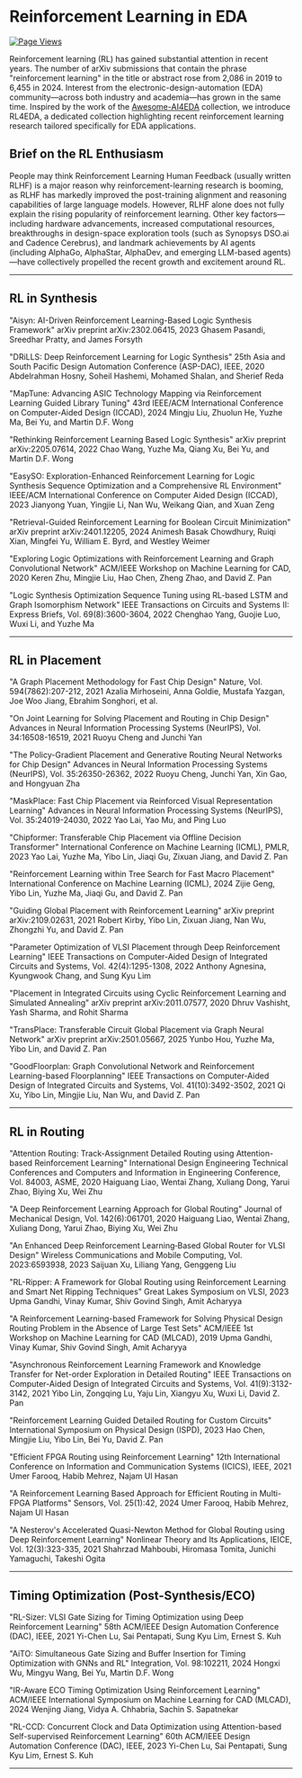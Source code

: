 # Reinforcement Learning in EDA

[![Page Views](https://hits.seeyoufarm.com/api/count/incr/badge.svg?url=https%3A%2F%2Fgithub.com%2Fqianghan%2FRL4EDA&count_bg=%2379C83D&title_bg=%23555555&icon=&icon_color=%23E7E7E7&title=views&edge_flat=false)](https://hits.seeyoufarm.com)

Reinforcement learning (RL) has gained substantial attention in recent years. The number of arXiv submissions that contain the phrase "reinforcement learning" in the title or abstract rose from 2,086 in 2019 to 6,455 in 2024. Interest from the electronic-design-automation (EDA) community—across both industry and academia—has grown in the same time. Inspired by the work of the [Awesome-AI4EDA](https://github.com/Thinklab-SJTU/awesome-ai4eda/blob/main/README.md) collection, we introduce RL4EDA, a dedicated collection highlighting recent reinforcement learning research tailored specifically for EDA applications.

## Brief on the RL Enthusiasm

People may think Reinforcement Learning Human Feedback (usually written RLHF) is a major reason why reinforcement-learning research is booming, as RLHF has markedly improved the post-training alignment and reasoning capabilities of large language models. However, RLHF alone does not fully explain the rising popularity of reinforcement learning. Other key factors—including hardware advancements, increased computational resources, breakthroughs in design-space exploration tools (such as Synopsys DSO.ai and Cadence Cerebrus), and landmark achievements by AI agents (including AlphaGo, AlphaStar, AlphaDev, and emerging LLM-based agents)—have collectively propelled the recent growth and excitement around RL.

---

## RL in Synthesis

"Aisyn: AI-Driven Reinforcement Learning-Based Logic Synthesis Framework"
arXiv preprint arXiv:2302.06415, 2023
Ghasem Pasandi, Sreedhar Pratty, and James Forsyth

"DRiLLS: Deep Reinforcement Learning for Logic Synthesis"
25th Asia and South Pacific Design Automation Conference (ASP-DAC), IEEE, 2020
Abdelrahman Hosny, Soheil Hashemi, Mohamed Shalan, and Sherief Reda

"MapTune: Advancing ASIC Technology Mapping via Reinforcement Learning Guided Library Tuning"
43rd IEEE/ACM International Conference on Computer-Aided Design (ICCAD), 2024
Mingju Liu, Zhuolun He, Yuzhe Ma, Bei Yu, and Martin D.F. Wong

"Rethinking Reinforcement Learning Based Logic Synthesis"
arXiv preprint arXiv:2205.07614, 2022
Chao Wang, Yuzhe Ma, Qiang Xu, Bei Yu, and Martin D.F. Wong

"EasySO: Exploration-Enhanced Reinforcement Learning for Logic Synthesis Sequence Optimization and a Comprehensive RL Environment"
IEEE/ACM International Conference on Computer Aided Design (ICCAD), 2023
Jianyong Yuan, Yingjie Li, Nan Wu, Weikang Qian, and Xuan Zeng

"Retrieval-Guided Reinforcement Learning for Boolean Circuit Minimization"
arXiv preprint arXiv:2401.12205, 2024
Animesh Basak Chowdhury, Ruiqi Xian, Mingfei Yu, William E. Byrd, and Westley Weimer

"Exploring Logic Optimizations with Reinforcement Learning and Graph Convolutional Network"
ACM/IEEE Workshop on Machine Learning for CAD, 2020
Keren Zhu, Mingjie Liu, Hao Chen, Zheng Zhao, and David Z. Pan

"Logic Synthesis Optimization Sequence Tuning using RL-based LSTM and Graph Isomorphism Network"
IEEE Transactions on Circuits and Systems II: Express Briefs, Vol. 69(8):3600-3604, 2022
Chenghao Yang, Guojie Luo, Wuxi Li, and Yuzhe Ma

---

## RL in Placement

"A Graph Placement Methodology for Fast Chip Design"
Nature, Vol. 594(7862):207-212, 2021
Azalia Mirhoseini, Anna Goldie, Mustafa Yazgan, Joe Woo Jiang, Ebrahim Songhori, et al.

"On Joint Learning for Solving Placement and Routing in Chip Design"
Advances in Neural Information Processing Systems (NeurIPS), Vol. 34:16508-16519, 2021
Ruoyu Cheng and Junchi Yan

"The Policy-Gradient Placement and Generative Routing Neural Networks for Chip Design"
Advances in Neural Information Processing Systems (NeurIPS), Vol. 35:26350-26362, 2022
Ruoyu Cheng, Junchi Yan, Xin Gao, and Hongyuan Zha

"MaskPlace: Fast Chip Placement via Reinforced Visual Representation Learning"
Advances in Neural Information Processing Systems (NeurIPS), Vol. 35:24019-24030, 2022
Yao Lai, Yao Mu, and Ping Luo

"Chipformer: Transferable Chip Placement via Offline Decision Transformer"
International Conference on Machine Learning (ICML), PMLR, 2023
Yao Lai, Yuzhe Ma, Yibo Lin, Jiaqi Gu, Zixuan Jiang, and David Z. Pan

"Reinforcement Learning within Tree Search for Fast Macro Placement"
International Conference on Machine Learning (ICML), 2024
Zijie Geng, Yibo Lin, Yuzhe Ma, Jiaqi Gu, and David Z. Pan

"Guiding Global Placement with Reinforcement Learning"
arXiv preprint arXiv:2109.02631, 2021
Robert Kirby, Yibo Lin, Zixuan Jiang, Nan Wu, Zhongzhi Yu, and David Z. Pan

"Parameter Optimization of VLSI Placement through Deep Reinforcement Learning"
IEEE Transactions on Computer-Aided Design of Integrated Circuits and Systems, Vol. 42(4):1295-1308, 2022
Anthony Agnesina, Kyungwook Chang, and Sung Kyu Lim

"Placement in Integrated Circuits using Cyclic Reinforcement Learning and Simulated Annealing"
arXiv preprint arXiv:2011.07577, 2020
Dhruv Vashisht, Yash Sharma, and Rohit Sharma

"TransPlace: Transferable Circuit Global Placement via Graph Neural Network"
arXiv preprint arXiv:2501.05667, 2025
Yunbo Hou, Yuzhe Ma, Yibo Lin, and David Z. Pan

"GoodFloorplan: Graph Convolutional Network and Reinforcement Learning-based Floorplanning"
IEEE Transactions on Computer-Aided Design of Integrated Circuits and Systems, Vol. 41(10):3492-3502, 2021
Qi Xu, Yibo Lin, Mingjie Liu, Nan Wu, and David Z. Pan

---

## RL in Routing

"Attention Routing: Track-Assignment Detailed Routing using Attention-based Reinforcement Learning"
International Design Engineering Technical Conferences and Computers and Information in Engineering Conference, Vol. 84003, ASME, 2020
Haiguang Liao, Wentai Zhang, Xuliang Dong, Yarui Zhao, Biying Xu, Wei Zhu

"A Deep Reinforcement Learning Approach for Global Routing"
Journal of Mechanical Design, Vol. 142(6):061701, 2020
Haiguang Liao, Wentai Zhang, Xuliang Dong, Yarui Zhao, Biying Xu, Wei Zhu

"An Enhanced Deep Reinforcement Learning‐Based Global Router for VLSI Design"
Wireless Communications and Mobile Computing, Vol. 2023:6593938, 2023
Saijuan Xu, Liliang Yang, Genggeng Liu

"RL-Ripper: A Framework for Global Routing using Reinforcement Learning and Smart Net Ripping Techniques"
Great Lakes Symposium on VLSI, 2023
Upma Gandhi, Vinay Kumar, Shiv Govind Singh, Amit Acharyya

"A Reinforcement Learning-based Framework for Solving Physical Design Routing Problem in the Absence of Large Test Sets"
ACM/IEEE 1st Workshop on Machine Learning for CAD (MLCAD), 2019
Upma Gandhi, Vinay Kumar, Shiv Govind Singh, Amit Acharyya

"Asynchronous Reinforcement Learning Framework and Knowledge Transfer for Net-order Exploration in Detailed Routing"
IEEE Transactions on Computer-Aided Design of Integrated Circuits and Systems, Vol. 41(9):3132-3142, 2021
Yibo Lin, Zongqing Lu, Yaju Lin, Xiangyu Xu, Wuxi Li, David Z. Pan

"Reinforcement Learning Guided Detailed Routing for Custom Circuits"
International Symposium on Physical Design (ISPD), 2023
Hao Chen, Mingjie Liu, Yibo Lin, Bei Yu, David Z. Pan

"Efficient FPGA Routing using Reinforcement Learning"
12th International Conference on Information and Communication Systems (ICICS), IEEE, 2021
Umer Farooq, Habib Mehrez, Najam Ul Hasan

"A Reinforcement Learning Based Approach for Efficient Routing in Multi-FPGA Platforms"
Sensors, Vol. 25(1):42, 2024
Umer Farooq, Habib Mehrez, Najam Ul Hasan

"A Nesterov's Accelerated Quasi-Newton Method for Global Routing using Deep Reinforcement Learning"
Nonlinear Theory and Its Applications, IEICE, Vol. 12(3):323-335, 2021
Shahrzad Mahboubi, Hiromasa Tomita, Junichi Yamaguchi, Takeshi Ogita

---

## Timing Optimization (Post-Synthesis/ECO)

"RL-Sizer: VLSI Gate Sizing for Timing Optimization using Deep Reinforcement Learning"
58th ACM/IEEE Design Automation Conference (DAC), IEEE, 2021
Yi-Chen Lu, Sai Pentapati, Sung Kyu Lim, Ernest S. Kuh

"AiTO: Simultaneous Gate Sizing and Buffer Insertion for Timing Optimization with GNNs and RL"
Integration, Vol. 98:102211, 2024
Hongxi Wu, Mingyu Wang, Bei Yu, Martin D.F. Wong

"IR-Aware ECO Timing Optimization Using Reinforcement Learning"
ACM/IEEE International Symposium on Machine Learning for CAD (MLCAD), 2024
Wenjing Jiang, Vidya A. Chhabria, Sachin S. Sapatnekar

"RL-CCD: Concurrent Clock and Data Optimization using Attention-based Self-supervised Reinforcement Learning"
60th ACM/IEEE Design Automation Conference (DAC), IEEE, 2023
Yi-Chen Lu, Sai Pentapati, Sung Kyu Lim, Ernest S. Kuh

---

